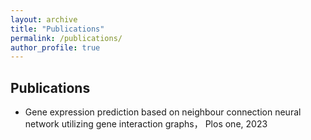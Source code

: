 ```yaml
---
layout: archive
title: "Publications"
permalink: /publications/
author_profile: true
---
```


## Publications
- Gene expression prediction based on neighbour connection neural network utilizing gene interaction graphs， Plos one, 2023